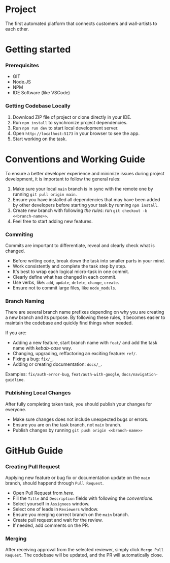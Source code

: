 # Project

The first automated platform that connects customers and wall-artists to each other.

# Getting started

### Prerequisites

- GIT
- Node.JS
- NPM
- IDE Software (like VSCode)

### Getting Codebase Locally

1. Download ZIP file of project or clone directly in your IDE.
2. Run `npm install` to synchronize project dependencies.
3. Run `npm run dev` to start local development server.
4. Open `http://localhost:5173` in your browser to see the app.
5. Start working on the task.

# Conventions and Working Guide

To ensure a better developer experience and minimize issues during project development, it is important to follow the general rules:

1. Make sure your local `main` branch is in sync with the remote one by running `git pull origin main`.
2. Ensure you have installed all dependencies that may have been added by other developers before starting your task by running `npm install`.
3. Create new branch with following _the rules_: run `git checkout -b <<branch-name>>`.
4. Feel free to start adding new features.

### Commiting

Commits are important to differentiate, reveal and clearly check what is changed.

- Before writing code, break down the task into smaller parts in your mind.
- Work consistently and complete the task step by step.
- It's best to wrap each logical micro-task in one commit.
- Clearly define what has changed in each commit.
- Use verbs, like: `add`, `update`, `delete`, `change`, `create`.
- Ensure not to commit large files, like `node_moduls`.

### Branch Naming

There are several branch name prefixes depending on why you are creating a new branch and its purpose. By following these rules, it becomes easier to maintain the codebase and quickly find things when needed.

If you are:

- Adding a new feature, start branch name with `feat/` and add the task name with _kebab-case_ way.
- Changing, upgrading, reffactoring an exciting feature: `ref/`.
- Fixing a bug: `fix/_`.
- Adding or creating documentation: `docs/_`.

Examples: `fix/auth-error-bug`, `feat/auth-with-google`, `docs/navigation-guidline`.

### Publishing Local Changes

After fully completing taken task, you should publish your changes for everyone.

- Make sure changes does not include unexpected bugs or errors.
- Ensure you are on the task branch, not `main` branch.
- Publish changes by running `git push origin <<branch-name>>`

# GitHub Guide

### Creating Pull Request

Applying new feature or bug fix or documentation update on the `main` branch, should happend through `Pull Request`.

- Open Pull Request from _here_.
- Fill the `Title` and `Description` fields with following the _conventions_.
- Select yourself in `Assignees` window.
- Select one of leads in `Reviewers` window.
- Ensure you merging correct branch on the `main` branch.
- Create pull request and wait for the review.
- If needed, add comments on the PR.

### Merging

After receiving approval from the selected reviewer, simply click `Merge Pull Request`. The codebase will be updated, and the PR will automatically close.
